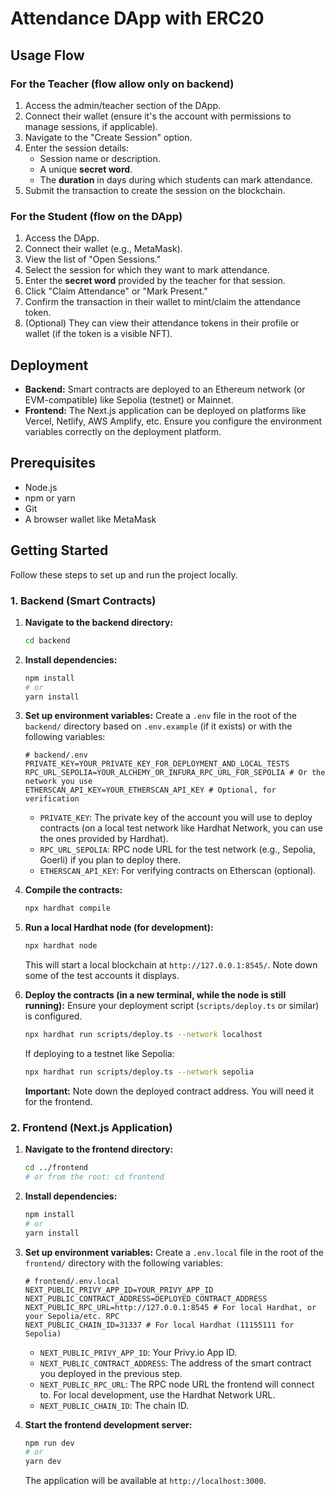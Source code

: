 # Attendance DApp with ERC20
## Usage Flow

### For the Teacher (flow allow only on backend)

1.  Access the admin/teacher section of the DApp.
2.  Connect their wallet (ensure it's the account with permissions to manage sessions, if applicable).
3.  Navigate to the "Create Session" option.
4.  Enter the session details:
    *   Session name or description.
    *   A unique **secret word**.
    *   The **duration** in days during which students can mark attendance.
5.  Submit the transaction to create the session on the blockchain.

### For the Student (flow on the DApp)

1.  Access the DApp.
2.  Connect their wallet (e.g., MetaMask).
3.  View the list of "Open Sessions."
4.  Select the session for which they want to mark attendance.
5.  Enter the **secret word** provided by the teacher for that session.
6.  Click "Claim Attendance" or "Mark Present."
7.  Confirm the transaction in their wallet to mint/claim the attendance token.
8.  (Optional) They can view their attendance tokens in their profile or wallet (if the token is a visible NFT).

## Deployment

*   **Backend:** Smart contracts are deployed to an Ethereum network (or EVM-compatible) like Sepolia (testnet) or Mainnet.
*   **Frontend:** The Next.js application can be deployed on platforms like Vercel, Netlify, AWS Amplify, etc. Ensure you configure the environment variables correctly on the deployment platform.

## Prerequisites

*   Node.js
*   npm or yarn
*   Git
*   A browser wallet like MetaMask

## Getting Started

Follow these steps to set up and run the project locally.

### 1. Backend (Smart Contracts)

1.  **Navigate to the backend directory:**
    ```bash
    cd backend
    ```

2.  **Install dependencies:**
    ```bash
    npm install
    # or
    yarn install
    ```

3.  **Set up environment variables:**
    Create a `.env` file in the root of the `backend/` directory based on `.env.example` (if it exists) or with the following variables:
    ```env
    # backend/.env
    PRIVATE_KEY=YOUR_PRIVATE_KEY_FOR_DEPLOYMENT_AND_LOCAL_TESTS
    RPC_URL_SEPOLIA=YOUR_ALCHEMY_OR_INFURA_RPC_URL_FOR_SEPOLIA # Or the network you use
    ETHERSCAN_API_KEY=YOUR_ETHERSCAN_API_KEY # Optional, for verification
    ```
    *   `PRIVATE_KEY`: The private key of the account you will use to deploy contracts (on a local test network like Hardhat Network, you can use the ones provided by Hardhat).
    *   `RPC_URL_SEPOLIA`: RPC node URL for the test network (e.g., Sepolia, Goerli) if you plan to deploy there.
    *   `ETHERSCAN_API_KEY`: For verifying contracts on Etherscan (optional).

4.  **Compile the contracts:**
    ```bash
    npx hardhat compile
    ```

5.  **Run a local Hardhat node (for development):**
    ```bash
    npx hardhat node
    ```
    This will start a local blockchain at `http://127.0.0.1:8545/`. Note down some of the test accounts it displays.

6.  **Deploy the contracts (in a new terminal, while the node is still running):**
    Ensure your deployment script (`scripts/deploy.ts` or similar) is configured.
    ```bash
    npx hardhat run scripts/deploy.ts --network localhost
    ```
    If deploying to a testnet like Sepolia:
    ```bash
    npx hardhat run scripts/deploy.ts --network sepolia
    ```
    **Important:** Note down the deployed contract address. You will need it for the frontend.

### 2. Frontend (Next.js Application)

1.  **Navigate to the frontend directory:**
    ```bash
    cd ../frontend
    # or from the root: cd frontend
    ```

2.  **Install dependencies:**
    ```bash
    npm install
    # or
    yarn install
    ```

3.  **Set up environment variables:**
    Create a `.env.local` file in the root of the `frontend/` directory with the following variables:
    ```env
    # frontend/.env.local
    NEXT_PUBLIC_PRIVY_APP_ID=YOUR_PRIVY_APP_ID
    NEXT_PUBLIC_CONTRACT_ADDRESS=DEPLOYED_CONTRACT_ADDRESS
    NEXT_PUBLIC_RPC_URL=http://127.0.0.1:8545 # For local Hardhat, or your Sepolia/etc. RPC
    NEXT_PUBLIC_CHAIN_ID=31337 # For local Hardhat (11155111 for Sepolia)
    ```
    *   `NEXT_PUBLIC_PRIVY_APP_ID`: Your Privy.io App ID.
    *   `NEXT_PUBLIC_CONTRACT_ADDRESS`: The address of the smart contract you deployed in the previous step.
    *   `NEXT_PUBLIC_RPC_URL`: The RPC node URL the frontend will connect to. For local development, use the Hardhat Network URL.
    *   `NEXT_PUBLIC_CHAIN_ID`: The chain ID.

4.  **Start the frontend development server:**
    ```bash
    npm run dev
    # or
    yarn dev
    ```
    The application will be available at `http://localhost:3000`.


 